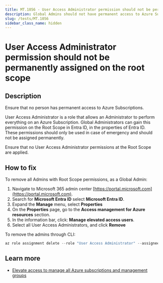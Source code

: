 ```yaml
---
title: MT.1056 - User Access Administrator permission should not be permanently assigned on the root scope
description: Global Admins should not have permanent access to Azure Subscriptions at the root scope
slug: /tests/MT.1056
sidebar_class_name: hidden
---
```


# User Access Administrator permission should not be permanently assigned on the root scope

## Description
Ensure that no person has permanent access to Azure Subscriptions.

User Access Administrator is a role that allows an Administrator to perform everything on an Azure Subscription. Global Administrators can gain this permission on the Root Scope in Entra ID, in the properties of Entra ID. These permissions should only be used in case of emergency and should not be assigned permanently.

Ensure that no User Access Administrator permissions at the Root Scope are applied.

## How to fix

To remove all Admins with Root Scope permissions, as a Global Admin:
1. Navigate to Microsoft 365 admin center [https://portal.microsoft.com](https://portal.microsoft.com).
2. Search for **Microsoft Entra ID** select **Microsoft Entra ID**.
3. Expand the **Manage** menu, select **Properties**
3. On the **Properties** page, go to the **Access management for Azure resources** section.
4. In the information bar, click: **Manage elevated access users**.
5. Select all User Access Administrators, and click **Remove**

To remove the admins through CLI:
```powershell
az role assignment delete --role "User Access Administrator" --assignee adminname@yourdomain.com --scope "/"
```

## Learn more

* [Elevate access to manage all Azure subscriptions and management groups](https://learn.microsoft.com/en-us/azure/role-based-access-control/elevate-access-global-admin)

